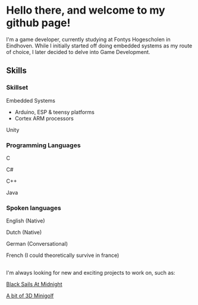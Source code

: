 # Hello there, and welcome to my github page!

I'm a game developer, currently studying at Fontys Hogescholen in Eindhoven. While I initially started off doing embedded systems as my route of choice, I later decided to delve into Game Development.
## Skills
### Skillset
Embedded Systems
  - Arduino, ESP & teensy platforms
  - Cortex ARM processors

Unity

### Programming Languages
C

C#

C++

Java


### Spoken languages

English (Native)

Dutch (Native)

German (Conversational)

French (I could theoretically survive in france)

##

I'm always looking for new and exciting projects to work on, such as:

[Black Sails At Midnight](https://github.com/Black-Sails-at-Midnight/Black-Sails-at-Midnight)

[A bit of 3D Minigolf](https://github.com/NathanThus/MiniGolf)


<!--
**NathanThus/NathanThus** is a ✨ _special_ ✨ repository because its `README.md` (this file) appears on your GitHub profile.

Here are some ideas to get you started:

- 🔭 I’m currently working on ...
- 🌱 I’m currently learning ...
- 👯 I’m looking to collaborate on ...
- 🤔 I’m looking for help with ...
- 💬 Ask me about ...
- 😄 Pronouns: ...
- ⚡ Fun fact: ...
-->
